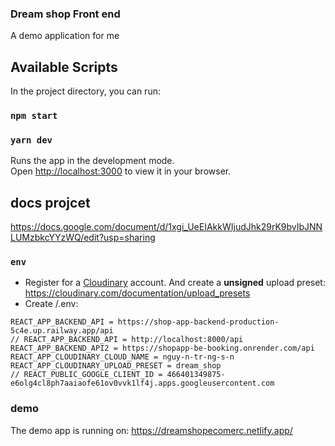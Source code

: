 ### Dream shop Front end
A demo application for me
## Available Scripts

In the project directory, you can run:

### `npm start`
### `yarn dev`
Runs the app in the development mode.\
Open [http://localhost:3000](http://localhost:3000) to view it in your browser.



## docs projcet
https://docs.google.com/document/d/1xgi_UeEIAkkWIjudJhk29rK9bvIbJNNLUMzbkcYYzWQ/edit?usp=sharing
### `env`

- Register for a [Cloudinary](https://cloudinary.com/) account. And create a **unsigned** upload preset: https://cloudinary.com/documentation/upload_presets
- Create /.env:

```
REACT_APP_BACKEND_API = https://shop-app-backend-production-5c4e.up.railway.app/api
// REACT_APP_BACKEND_API = http://localhost:8000/api
REACT_APP_BACKEND_API2 = https://shopapp-be-booking.onrender.com/api
REACT_APP_CLOUDINARY_CLOUD_NAME = nguy-n-tr-ng-s-n
REACT_APP_CLOUDINARY_UPLOAD_PRESET = dream_shop
// REACT_PUBLIC_GOOGLE_CLIENT_ID = 466401349875-e6olg4cl8ph7aaiaofe61ov0vvk1lf4j.apps.googleusercontent.com
```



### demo
The demo app is running on: https://dreamshopecomerc.netlify.app/
